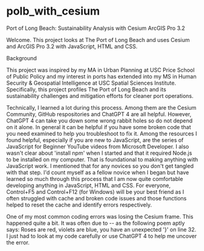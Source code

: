 # polb_with_cesium
Port of Long Beach: Sustainability Analysis with Cesium ArcGIS Pro 3.2

Welcome. This project looks at The Port of Long Beach and uses Cesium and ArcGIS Pro 3.2 with JavaScript, HTML and CSS. 

Background 

This project was inspired by my MA in Urban Planning at USC Price School of Public Policy and my interest in ports has extended into my MS in Human Security & Geospatial Intelligence at USC Spatial Sciences Institute. Specifically, this project profiles The Port of Long Beach and its sustainability challenges and mitigation efforts for cleaner port operations. 

Technically, I learned a lot during this process. Among them are the Cesium Community, GitHub respositories and ChatGPT 4 are all helpful. However, ChatGPT 4 can take you down some wrong rabbit holes so do not depend on it alone. In general it can be helpful if you have some broken code that you need examined to help you troubleshoot to fix it. Among the resources I found helpful, especially if you are new to JavaScript, are the series of JavaScript for Beginner YouTube videos from Microsoft Developer. I also wasn't clear about 'install npm' when I started and that it required Node.js to be installed on my computer. That is foundational to making anything with JavaScript work. I mentioned that for any novices so you don't get tangled with that step. I'd count myself as a fellow novice when I began but have learned so much through this process that I am now quite comfortable developing anything in JavaScript, HTML and CSS. For everyone, Control+F5 and Control+F12 (for Windows) will be your best friend as I often struggled with cache and broken code issues and those functions helped to reset the cache and identify errors respectively. 

One of my most common coding errors was losing the Cesium frame. This happened quite a bit. It was often due to -- as the following poem aptly says: Roses are red, violets are blue, you have an unexpected '}' on line 32. I just had to look at my code carefully or use ChatGPT 4 to help me uncover the error. 

